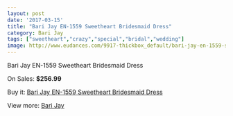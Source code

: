 ```yaml
---
layout: post
date: '2017-03-15'
title: "Bari Jay EN-1559 Sweetheart Bridesmaid Dress"
category: Bari Jay
tags: ["sweetheart","crazy","special","bridal","wedding"]
image: http://www.eudances.com/9917-thickbox_default/bari-jay-en-1559-sweetheart-bridesmaid-dress.jpg
---
```

Bari Jay EN-1559 Sweetheart Bridesmaid Dress

On Sales: **$256.99**
<a href="https://www.eudances.com/en/bari-jay/3263-bari-jay-en-1559-sweetheart-bridesmaid-dress.html"><amp-img layout="responsive" width="600" height="600" src="//www.eudances.com/9917-thickbox_default/bari-jay-en-1559-sweetheart-bridesmaid-dress.jpg" alt="Bari Jay EN-1559 Sweetheart Bridesmaid Dress 0" /></a>
<a href="https://www.eudances.com/en/bari-jay/3263-bari-jay-en-1559-sweetheart-bridesmaid-dress.html"><amp-img layout="responsive" width="600" height="600" src="//www.eudances.com/9918-thickbox_default/bari-jay-en-1559-sweetheart-bridesmaid-dress.jpg" alt="Bari Jay EN-1559 Sweetheart Bridesmaid Dress 1" /></a>
<a href="https://www.eudances.com/en/bari-jay/3263-bari-jay-en-1559-sweetheart-bridesmaid-dress.html"><amp-img layout="responsive" width="600" height="600" src="//www.eudances.com/9919-thickbox_default/bari-jay-en-1559-sweetheart-bridesmaid-dress.jpg" alt="Bari Jay EN-1559 Sweetheart Bridesmaid Dress 2" /></a>
<a href="https://www.eudances.com/en/bari-jay/3263-bari-jay-en-1559-sweetheart-bridesmaid-dress.html"><amp-img layout="responsive" width="600" height="600" src="//www.eudances.com/9920-thickbox_default/bari-jay-en-1559-sweetheart-bridesmaid-dress.jpg" alt="Bari Jay EN-1559 Sweetheart Bridesmaid Dress 3" /></a>
<a href="https://www.eudances.com/en/bari-jay/3263-bari-jay-en-1559-sweetheart-bridesmaid-dress.html"><amp-img layout="responsive" width="600" height="600" src="//www.eudances.com/9921-thickbox_default/bari-jay-en-1559-sweetheart-bridesmaid-dress.jpg" alt="Bari Jay EN-1559 Sweetheart Bridesmaid Dress 4" /></a>

Buy it: [Bari Jay EN-1559 Sweetheart Bridesmaid Dress](https://www.eudances.com/en/bari-jay/3263-bari-jay-en-1559-sweetheart-bridesmaid-dress.html "Bari Jay EN-1559 Sweetheart Bridesmaid Dress")

View more: [Bari Jay](https://www.eudances.com/en/56-bari-jay "Bari Jay")